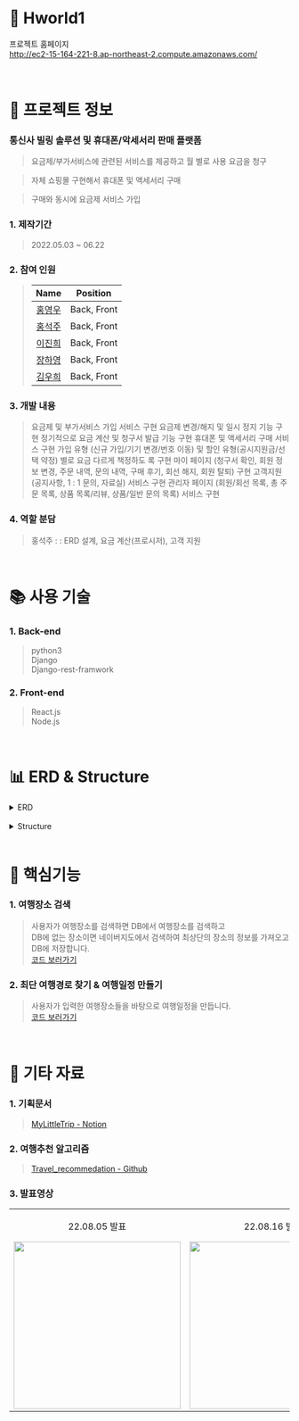 # :iphone: Hworld1

프로젝트 홈페이지  
http://ec2-15-164-221-8.ap-northeast-2.compute.amazonaws.com/

<br />

# 📃 프로젝트 정보

### 통신사 빌링 솔루션 및 휴대폰/악세서리 판매 플랫폼 
> 요금제/부가서비스에 관련된 서비스를 제공하고 월 별로 사용 요금을 청구

> 자체 쇼핑몰 구현해서 휴대폰 및 액세서리 구매

> 구매와 동시에 요금제 서비스 가입

### 1. 제작기간

> 2022.05.03 ~ 06.22

### 2. 참여 인원

> |                    Name                    |  Position   |
> | :----------------------------------------: | :---------: |
> |   [홍영우](https://github.com/YU3727)       | Back, Front |
> |   [홍석주](https://github.com/qwdfd1)       | Back, Front |
> |   [이진희](https://github.com/zinny912)     | Back, Front |
> |   [장하영](https://github.com/beaver10)     | Back, Front |   
> |   [김우희](https://github.com/WooheeKim)    | Back, Front |

### 3. 개발 내용
> 요금제 및 부가서비스 가입 서비스 구현
> 요금제 변경/해지 및 일시 정지 기능 구현
> 정기적으로 요금 계산 및 청구서 발급 기능 구현
> 휴대폰 및 액세서리 구매 서비스 구현
> 가입 유형 (신규 가입/기기 변경/번호 이동) 및 할인 유형(공시지원금/선택 약정) 별로 요금 다르게 책정하도
록 구현
> 마이 페이지 (청구서 확인, 회원 정보 변경, 주문 내역, 문의 내역, 구매 후기, 회선 해지, 회원 탈퇴) 구현
> 고객지원 (공지사항, 1 : 1 문의, 자료실) 서비스 구현
> 관리자 페이지 (회원/회선 목록, 총 주문 목록, 상품 목록/리뷰, 상품/일반 문의 목록) 서비스 구현

### 4. 역할 분담

> 홍석주  : : ERD 설계, 요금 계산(프로시저), 고객 지원

<br />

# 📚 사용 기술

### 1. Back-end

> python3  
> Django  
> Django-rest-framwork

### 2. Front-end

> React.js  
> Node.js

<br />

# 📊 ERD & Structure

<details>
<summary>ERD</summary>
<div markdown="1" style="padding-left: 15px;">
<img src="https://user-images.githubusercontent.com/68724828/186067947-f255f9a4-d92d-45cd-ab7c-419ec92943f8.png" width="800px"/>
</div>
</details>

<br />

<details>
<summary>Structure</summary>
<div markdown="1" style="padding-left: 15px;">
<img src="https://user-images.githubusercontent.com/68724828/186079270-28793ba1-466e-421f-baf2-563b890c926f.png" />
</div>
</details>

<br />

# 🔑 핵심기능

### 1. 여행장소 검색

> 사용자가 여행장소를 검색하면 DB에서 여행장소를 검색하고  
> DB에 없는 장소이면 네이버지도에서 검색하여 최상단의 장소의 정보를 가져오고 DB에 저장합니다.  
> [코드 보러가기](https://github.com/kimphysicsman/MyLittelTrip_backend/blob/5aa46e9ed2065045df17cc45baa41a9a2901b46b/recommend/functions/parsing.py#L64)

### 2. 최단 여행경로 찾기 & 여행일정 만들기

> 사용자가 입력한 여행장소들을 바탕으로 여행일정을 만듭니다.  
> [코드 보러가기](https://github.com/kimphysicsman/MyLittelTrip_backend/blob/5aa46e9ed2065045df17cc45baa41a9a2901b46b/recommend/functions/schedule.py#L14)

<br />

# 📕 기타 자료

### 1. 기획문서

> [MyLittleTrip - Notion](https://www.notion.so/kimphysicsman/MLT-My-Little-Trip-716433a2fc8940d9870bd83b63570646?v=0c42e849923d4449aade69046bf597d1)

### 2. 여행추천 알고리즘

> [Travel_recommedation - Github](https://github.com/kimphysicsman/Travel_recommedation)

### 3. 발표영상

<table>
  <tbody>
    <tr>
      <td>
        <p align="center"> 22.08.05 발표 </p>
        <a href="https://www.youtube.com/watch?v=6B0DSjvsqj0&t=1s" title="MyLittleTrip 중간발표">
          <img align="center" src="https://user-images.githubusercontent.com/68724828/186087151-e0f0ebed-08c1-4a99-9af0-a8c48c536205.png" width="300" >
        </a>
      </td>
      <td>
        <p align="center"> 22.08.16 발표 </p>
        <a href="https://youtu.be/9eoYpRqTZUU" title="MyLittleTrip 최종발표">
          <img align="center" src="https://user-images.githubusercontent.com/68724828/186087151-e0f0ebed-08c1-4a99-9af0-a8c48c536205.png" width="300" >
        </a>
      </td>
    </tr>
  </tbody>
</table>
